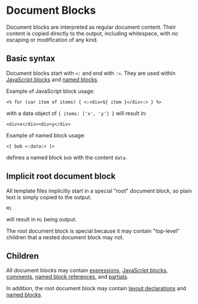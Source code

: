 # Document Blocks

Document blocks are interpreted as regular document content. Their content is copied directly to the output, including whitespace, with no escaping or modification of any kind.

## Basic syntax

Document blocks start with `<:` and end with `:>`. They are used within [JavaScript blocks](language.md) and [named blocks](layout.md).

Example of JavaScript block usage:

    <% for (var item of items) { <:<div>${ item }</div>:> } %>
    
with a data object of `{ items: ['x', 'y'] }` will result in:

    <div>x</div><div>y</div>

Example of named block usage:

    <[ bob <:data:> ]>
    
defines a named block `bob` with the content `data`.
    
## Implicit root document block

All template files implicitly start in a special "root" document block, so plain text is simply copied to the output. 

    Hi

will result in `Hi` being output.

The root document block is special because it may contain "top-level" children that a nested document block may not.

## Children

All document blocks may contain [expressions](expressions.md), [JavaScript blocks](language.md), [comments](comments.md), [named block references](layout.md), and [partials](partials.md).
 
In addition, the root document block may contain [layout declarations](layout.md) and [named blocks](layout.md).
